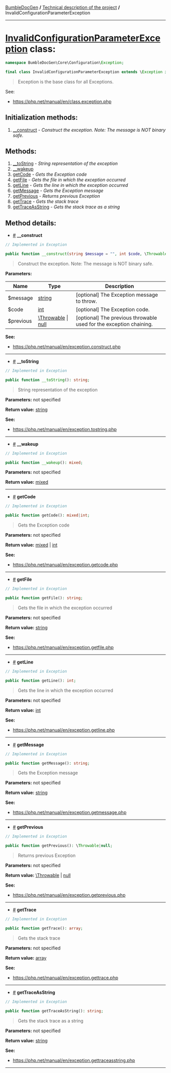 <!-- {% raw %} -->
<embed> <a href="/docs/README.md">BumbleDocGen</a> <b>/</b> <a href="/docs/tech/readme.md">Technical description of the project</a> <b>/</b> InvalidConfigurationParameterException<hr> </embed>

<h1>
    <a href="https://github.com/bumble-tech/bumble-doc-gen/blob/master/src/Core/Configuration/Exception/InvalidConfigurationParameterException.php#L7">InvalidConfigurationParameterException</a> class:
</h1>





```php
namespace BumbleDocGen\Core\Configuration\Exception;

final class InvalidConfigurationParameterException extends \Exception implements \Throwable, \Stringable
```

<blockquote>Exception is the base class for
all Exceptions.</blockquote>

See:
<ul>
    <li>
        <a href="https://php.net/manual/en/class.exception.php">https://php.net/manual/en/class.exception.php</a>    </li>
</ul>






<h2>Initialization methods:</h2>

<ol>
<li>
    <a href="#m-construct">__construct</a>
    - <i>Construct the exception. Note: The message is NOT binary safe.</i></li>
</ol>

<h2>Methods:</h2>

<ol>
<li>
    <a href="#m-tostring">__toString</a>
    - <i>String representation of the exception</i></li>
<li>
    <a href="#m-wakeup">__wakeup</a>
    </li>
<li>
    <a href="#mgetcode">getCode</a>
    - <i>Gets the Exception code</i></li>
<li>
    <a href="#mgetfile">getFile</a>
    - <i>Gets the file in which the exception occurred</i></li>
<li>
    <a href="#mgetline">getLine</a>
    - <i>Gets the line in which the exception occurred</i></li>
<li>
    <a href="#mgetmessage">getMessage</a>
    - <i>Gets the Exception message</i></li>
<li>
    <a href="#mgetprevious">getPrevious</a>
    - <i>Returns previous Exception</i></li>
<li>
    <a href="#mgettrace">getTrace</a>
    - <i>Gets the stack trace</i></li>
<li>
    <a href="#mgettraceasstring">getTraceAsString</a>
    - <i>Gets the stack trace as a string</i></li>
</ol>







<h2>Method details:</h2>

<div class='method_description-block'>

<ul>
<li><a name="m-construct" href="#m-construct">#</a>
 <b>__construct</b>
   </li>
</ul>

```php
// Implemented in Exception

public function __construct(string $message = "", int $code, \Throwable|null $previous = \null);
```

<blockquote>Construct the exception. Note: The message is NOT binary safe.</blockquote>

<b>Parameters:</b>

<table>
    <thead>
    <tr>
        <th>Name</th>
        <th>Type</th>
        <th>Description</th>
    </tr>
    </thead>
    <tbody>
            <tr>
            <td>$message</td>
            <td><a href='https://www.php.net/manual/en/language.types.string.php'>string</a></td>
            <td>[optional] The Exception message to throw.</td>
        </tr>
            <tr>
            <td>$code</td>
            <td><a href='https://www.php.net/manual/en/language.types.integer.php'>int</a></td>
            <td>[optional] The Exception code.</td>
        </tr>
            <tr>
            <td>$previous</td>
            <td><a href='https://www.php.net/manual/en/class.throwable.php'>\Throwable</a> | <a href='https://www.php.net/manual/en/language.types.null.php'>null</a></td>
            <td>[optional] The previous throwable used for the exception chaining.</td>
        </tr>
        </tbody>
</table>




<b>See:</b>
<ul>
    <li>
        <a href="https://php.net/manual/en/exception.construct.php">https://php.net/manual/en/exception.construct.php</a>    </li>
</ul>
</div>
<hr>
<div class='method_description-block'>

<ul>
<li><a name="m-tostring" href="#m-tostring">#</a>
 <b>__toString</b>
   </li>
</ul>

```php
// Implemented in Exception

public function __toString(): string;
```

<blockquote>String representation of the exception</blockquote>

<b>Parameters:</b> not specified

<b>Return value:</b> <a href='https://www.php.net/manual/en/language.types.string.php'>string</a>



<b>See:</b>
<ul>
    <li>
        <a href="https://php.net/manual/en/exception.tostring.php">https://php.net/manual/en/exception.tostring.php</a>    </li>
</ul>
</div>
<hr>
<div class='method_description-block'>

<ul>
<li><a name="m-wakeup" href="#m-wakeup">#</a>
 <b>__wakeup</b>
   </li>
</ul>

```php
// Implemented in Exception

public function __wakeup(): mixed;
```



<b>Parameters:</b> not specified

<b>Return value:</b> <a href='https://www.php.net/manual/en/language.types.mixed.php'>mixed</a>


</div>
<hr>
<div class='method_description-block'>

<ul>
<li><a name="mgetcode" href="#mgetcode">#</a>
 <b>getCode</b>
   </li>
</ul>

```php
// Implemented in Exception

public function getCode(): mixed|int;
```

<blockquote>Gets the Exception code</blockquote>

<b>Parameters:</b> not specified

<b>Return value:</b> <a href='https://www.php.net/manual/en/language.types.mixed.php'>mixed</a> | <a href='https://www.php.net/manual/en/language.types.integer.php'>int</a>



<b>See:</b>
<ul>
    <li>
        <a href="https://php.net/manual/en/exception.getcode.php">https://php.net/manual/en/exception.getcode.php</a>    </li>
</ul>
</div>
<hr>
<div class='method_description-block'>

<ul>
<li><a name="mgetfile" href="#mgetfile">#</a>
 <b>getFile</b>
   </li>
</ul>

```php
// Implemented in Exception

public function getFile(): string;
```

<blockquote>Gets the file in which the exception occurred</blockquote>

<b>Parameters:</b> not specified

<b>Return value:</b> <a href='https://www.php.net/manual/en/language.types.string.php'>string</a>



<b>See:</b>
<ul>
    <li>
        <a href="https://php.net/manual/en/exception.getfile.php">https://php.net/manual/en/exception.getfile.php</a>    </li>
</ul>
</div>
<hr>
<div class='method_description-block'>

<ul>
<li><a name="mgetline" href="#mgetline">#</a>
 <b>getLine</b>
   </li>
</ul>

```php
// Implemented in Exception

public function getLine(): int;
```

<blockquote>Gets the line in which the exception occurred</blockquote>

<b>Parameters:</b> not specified

<b>Return value:</b> <a href='https://www.php.net/manual/en/language.types.integer.php'>int</a>



<b>See:</b>
<ul>
    <li>
        <a href="https://php.net/manual/en/exception.getline.php">https://php.net/manual/en/exception.getline.php</a>    </li>
</ul>
</div>
<hr>
<div class='method_description-block'>

<ul>
<li><a name="mgetmessage" href="#mgetmessage">#</a>
 <b>getMessage</b>
   </li>
</ul>

```php
// Implemented in Exception

public function getMessage(): string;
```

<blockquote>Gets the Exception message</blockquote>

<b>Parameters:</b> not specified

<b>Return value:</b> <a href='https://www.php.net/manual/en/language.types.string.php'>string</a>



<b>See:</b>
<ul>
    <li>
        <a href="https://php.net/manual/en/exception.getmessage.php">https://php.net/manual/en/exception.getmessage.php</a>    </li>
</ul>
</div>
<hr>
<div class='method_description-block'>

<ul>
<li><a name="mgetprevious" href="#mgetprevious">#</a>
 <b>getPrevious</b>
   </li>
</ul>

```php
// Implemented in Exception

public function getPrevious(): \Throwable|null;
```

<blockquote>Returns previous Exception</blockquote>

<b>Parameters:</b> not specified

<b>Return value:</b> <a href='https://www.php.net/manual/en/class.throwable.php'>\Throwable</a> | <a href='https://www.php.net/manual/en/language.types.null.php'>null</a>



<b>See:</b>
<ul>
    <li>
        <a href="https://php.net/manual/en/exception.getprevious.php">https://php.net/manual/en/exception.getprevious.php</a>    </li>
</ul>
</div>
<hr>
<div class='method_description-block'>

<ul>
<li><a name="mgettrace" href="#mgettrace">#</a>
 <b>getTrace</b>
   </li>
</ul>

```php
// Implemented in Exception

public function getTrace(): array;
```

<blockquote>Gets the stack trace</blockquote>

<b>Parameters:</b> not specified

<b>Return value:</b> <a href='https://www.php.net/manual/en/language.types.array.php'>array</a>



<b>See:</b>
<ul>
    <li>
        <a href="https://php.net/manual/en/exception.gettrace.php">https://php.net/manual/en/exception.gettrace.php</a>    </li>
</ul>
</div>
<hr>
<div class='method_description-block'>

<ul>
<li><a name="mgettraceasstring" href="#mgettraceasstring">#</a>
 <b>getTraceAsString</b>
   </li>
</ul>

```php
// Implemented in Exception

public function getTraceAsString(): string;
```

<blockquote>Gets the stack trace as a string</blockquote>

<b>Parameters:</b> not specified

<b>Return value:</b> <a href='https://www.php.net/manual/en/language.types.string.php'>string</a>



<b>See:</b>
<ul>
    <li>
        <a href="https://php.net/manual/en/exception.gettraceasstring.php">https://php.net/manual/en/exception.gettraceasstring.php</a>    </li>
</ul>
</div>
<hr>

<!-- {% endraw %} -->